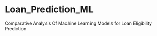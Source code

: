 # Loan_Prediction_ML
Comparative Analysis Of Machine Learning Models for Loan Eligibility Prediction
